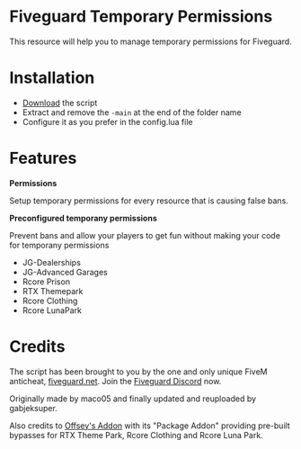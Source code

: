 # Fiveguard Temporary Permissions

This resource will help you to manage temporary permissions for Fiveguard.

# Installation

- [Download](https://codeload.github.com/gabjeksuper/fiveguard_temporary_permissions/zip/refs/heads/main) the script
- Extract and remove the ```-main``` at the end of the folder name
- Configure it as you prefer in the config.lua file

# Features

**Permissions**

Setup temporary permissions for every resource that is causing false bans.

**Preconfigured temporany permissions**

Prevent bans and allow your players to get fun without making your code for temporany permissions

- JG-Dealerships
- JG-Advanced Garages
- Rcore Prison
- RTX Themepark
- Rcore Clothing
- Rcore LunaPark

# Credits

The script has been brought to you by the one and only unique FiveM anticheat, [fiveguard.net](https://fiveguard.net/). Join the [Fiveguard Discord](https://www.discord.gg/fiveguard) now. 

Originally made by maco05 and finally updated and reuploaded by gabjeksuper.

Also credits to [Offsey's Addon](https://github.com/OffSey/addon) with its "Package Addon" providing pre-built bypasses for RTX Theme Park, Rcore Clothing and Rcore Luna Park.
